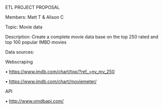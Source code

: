 ETL PROJECT PROPOSAL

Members: Matt T & Alison C

Topic: Movie data

Description: Create a complete movie data base on the top 250 rated and top 100 popular IMBD movies 


Data sources:

Webscraping

•	https://www.imdb.com/chart/top/?ref_=nv_mv_250 

•	https://www.imdb.com/chart/moviemeter/

API

•	http://www.omdbapi.com/


